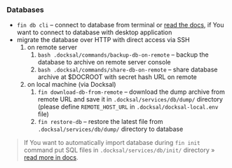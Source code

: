 ### Databases

* `fin db cli` – connect to database from terminal or [read the docs](https://docs.docksal.io/service/db/access/), if You want to connect to database with desktop application
* migrate the database over HTTP with direct access via SSH
    1. on remote server
        1. `bash .docksal/commands/backup-db-on-remote` – backup the database to archive on remote server console
        2. `bash .docksal/commands/share-db-on-remote` – share database archive at $DOCROOT with secret hash URL on remote
    2. on local machine (via Docksal)
        1. `fin download-db-from-remote` – download the dump archive from remote URL and save it in `.docksal/services/db/dump/` directory (please define `REMOTE_HOST_URL` in `.docksal/docksal-local.env` file)
        2. `fin restore-db` – restore the latest file from `.docksal/services/db/dump/` directory to database 

> If You want to automatically import database during `fin init` command put SQL files in `.docksal/services/db/init/` directory » [read more in docs](https://docs.docksal.io/service/db/import/).
